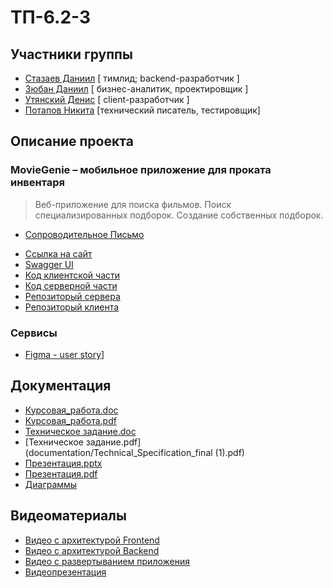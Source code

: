 # ТП-6.2-3
## Участники группы
* [Стазаев Даниил](https://github.com/deeeesp) [ тимлид; backend-разработчик ]
* [Зюбан Даниил](https://github.com/Danchik5z) [ бизнес-аналитик, проектировщик ]
* [Утянский Денис](https://github.com/Utyasnkiy) [ client-разработчик ]
* [Потапов Никита](https://github.com/Nikita-hubn) [технический писатель, тестировщик] 

## Описание проекта
### MovieGenie – мобильное приложение для проката инвентаря
> Веб-приложение для поиска фильмов. Поиск специализированных подборок. Создание собственных подборок. 

* [Сопроводительное Письмо](https://github.com/Crabishka/TP_project/blob/main/Documentation/Letter.pdf)

- [Ссылка на сайт](https://movie-genie-131a7.web.app/#/films)
- [Swagger UI](https://backend-deeeesp.cloud.okteto.net/swagger-ui/index.html#/)
- [Код клиентской части](app/client)
- [Код серверной части](app/server)
- [Репозиторый сервера](https://github.com/deeeesp/movie)
- [Репозиторый клиента](https://github.com/Utyasnkiy/movie_genie_front)

### Сервисы
* [Figma - user story](https://www.figma.com/file/nyQiM9eIQtUwxejK297c6k/user_story?node-id=0%3A1&t=AlMuVduIKMAJziPT-1)]

## Документация
- [Курсовая_работа.doc](documentation/Курсовая.docx)
- [Курсовая_работа.pdf](documentation/Курсовая.pdf)
- [Техническое задание.doc](documentation/Technical_Specification_final.docx)
- [Техническое задание.pdf](documentation/Technical_Specification_final (1).pdf)
- [Презентация.pptx](documentation/presentation.pptx)
- [Презентация.pdf](documentation/Presentation.pdf)
- [Диаграммы](docs/diagrams)

## Видеоматериалы
- [Видео с архитектурой Frontend](https://youtu.be/hC6_hpYVnig)
- [Видео с архитектурой Backend](https://youtu.be/9iz9zGZoy6U)
- [Видео с развертыванием приложения](https://youtu.be/mBT73UgZ5fQ)
- [Видеопрезентация](https://youtu.be/N_OB0hMm5Vc)


